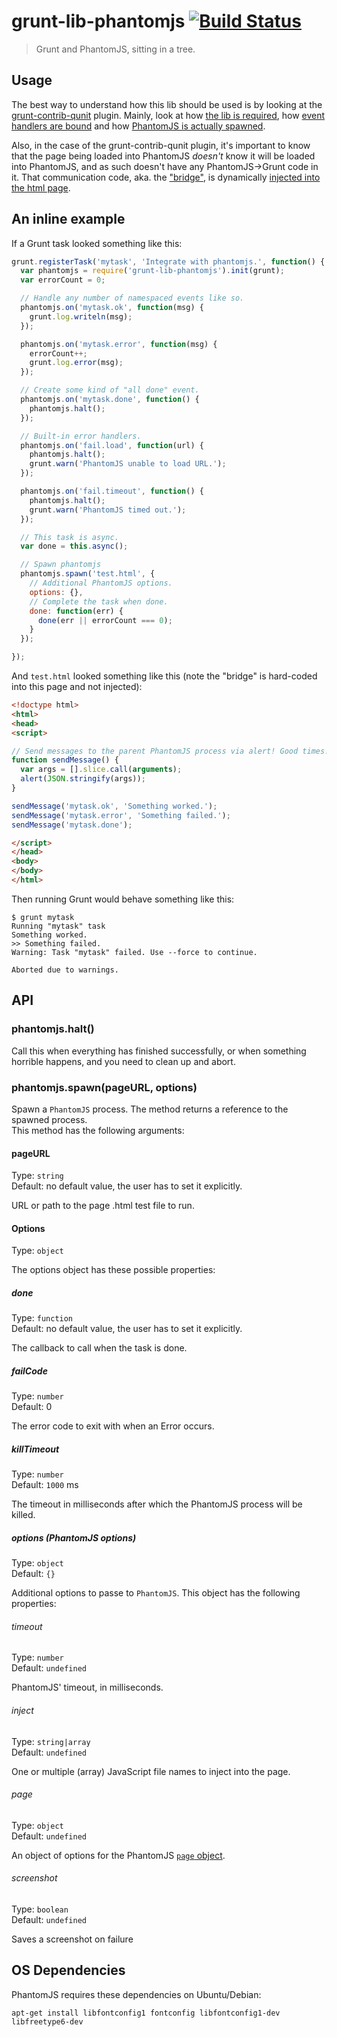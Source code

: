 # grunt-lib-phantomjs [![Build Status](https://travis-ci.org/gruntjs/grunt-lib-phantomjs.svg?branch=master)](https://travis-ci.org/gruntjs/grunt-lib-phantomjs)

> Grunt and PhantomJS, sitting in a tree.


## Usage

The best way to understand how this lib should be used is by looking at the [grunt-contrib-qunit](https://github.com/gruntjs/grunt-contrib-qunit) plugin. Mainly, look at how [the lib is required](https://github.com/gruntjs/grunt-contrib-qunit/blob/d99291713d32f84e50303d6e51eb2dab40b1deb6/tasks/qunit.js#L17), how [event handlers are bound](https://github.com/gruntjs/grunt-contrib-qunit/blob/d99291713d32f84e50303d6e51eb2dab40b1deb6/tasks/qunit.js#L61-L144) and how [PhantomJS is actually spawned](https://github.com/gruntjs/grunt-contrib-qunit/blob/d99291713d32f84e50303d6e51eb2dab40b1deb6/tasks/qunit.js#L177-L190).

Also, in the case of the grunt-contrib-qunit plugin, it's important to know that the page being loaded into PhantomJS *doesn't* know it will be loaded into PhantomJS, and as such doesn't have any PhantomJS->Grunt code in it. That communication code, aka. the ["bridge"](https://github.com/gruntjs/grunt-contrib-qunit/blob/d99291713d32f84e50303d6e51eb2dab40b1deb6/phantomjs/bridge.js), is dynamically [injected into the html page](https://github.com/gruntjs/grunt-contrib-qunit/blob/d99291713d32f84e50303d6e51eb2dab40b1deb6/tasks/qunit.js#L152).


## An inline example

If a Grunt task looked something like this:

```js
grunt.registerTask('mytask', 'Integrate with phantomjs.', function() {
  var phantomjs = require('grunt-lib-phantomjs').init(grunt);
  var errorCount = 0;

  // Handle any number of namespaced events like so.
  phantomjs.on('mytask.ok', function(msg) {
    grunt.log.writeln(msg);
  });

  phantomjs.on('mytask.error', function(msg) {
    errorCount++;
    grunt.log.error(msg);
  });

  // Create some kind of "all done" event.
  phantomjs.on('mytask.done', function() {
    phantomjs.halt();
  });

  // Built-in error handlers.
  phantomjs.on('fail.load', function(url) {
    phantomjs.halt();
    grunt.warn('PhantomJS unable to load URL.');
  });

  phantomjs.on('fail.timeout', function() {
    phantomjs.halt();
    grunt.warn('PhantomJS timed out.');
  });

  // This task is async.
  var done = this.async();

  // Spawn phantomjs
  phantomjs.spawn('test.html', {
    // Additional PhantomJS options.
    options: {},
    // Complete the task when done.
    done: function(err) {
      done(err || errorCount === 0);
    }
  });

});
```

And `test.html` looked something like this (note the "bridge" is hard-coded into this page and not injected):

```html
<!doctype html>
<html>
<head>
<script>

// Send messages to the parent PhantomJS process via alert! Good times!!
function sendMessage() {
  var args = [].slice.call(arguments);
  alert(JSON.stringify(args));
}

sendMessage('mytask.ok', 'Something worked.');
sendMessage('mytask.error', 'Something failed.');
sendMessage('mytask.done');

</script>
</head>
<body>
</body>
</html>
```

Then running Grunt would behave something like this:

```shell
$ grunt mytask
Running "mytask" task
Something worked.
>> Something failed.
Warning: Task "mytask" failed. Use --force to continue.

Aborted due to warnings.
```


## API

### phantomjs.halt()

Call this when everything has finished successfully, or when something horrible happens, and you need to clean up and abort.

### phantomjs.spawn(pageURL, options)

Spawn a `PhantomJS` process. The method returns a reference to the spawned process.  
This method has the following arguments:

#### pageURL

Type: `string`  
Default: no default value, the user has to set it explicitly.

URL or path to the page .html test file to run.

#### Options

Type: `object`

The options object has these possible properties:

##### done

Type: `function`  
Default: no default value, the user has to set it explicitly.

The callback to call when the task is done.

##### failCode

Type: `number`  
Default: 0

The error code to exit with when an Error occurs.

##### killTimeout

Type: `number`  
Default: `1000` ms

The timeout in milliseconds after which the PhantomJS process will be killed.

##### options (PhantomJS options)

Type: `object`  
Default: `{}`

Additional options to passe to `PhantomJS`. This object has the following properties:

###### timeout

Type: `number`  
Default: `undefined`

PhantomJS' timeout, in milliseconds.

###### inject

Type: `string|array`  
Default: `undefined`

One or multiple (array) JavaScript file names to inject into the page.

###### page

Type: `object`  
Default: `undefined`

An object of options for the PhantomJS [`page` object](https://github.com/ariya/phantomjs/wiki/API-Reference-WebPage).

###### screenshot

Type: `boolean`  
Default: `undefined`

Saves a screenshot on failure


## OS Dependencies

PhantomJS requires these dependencies on Ubuntu/Debian:

```
apt-get install libfontconfig1 fontconfig libfontconfig1-dev libfreetype6-dev
```

